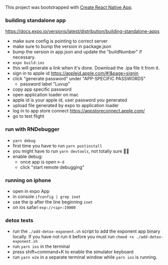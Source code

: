 This project was bootstrapped with [Create React Native App](https://github.com/react-community/create-react-native-app).

### building standalone app
https://docs.expo.io/versions/latest/distribution/building-standalone-apps

- make sure config is pointing to correct server
- make sure to bump the version in package.json
- bump the version in app.json and update the "buildNumber" if necessary.
- `expo build:ios`
- this will generate a link when it's done. Download the .ipa file it from it.
- sign in to apple id https://appleid.apple.com/#!&page=signin
- click "generate password" under "APP-SPECIFIC PASSWORDS"
  + password label "Luvup"
- copy app specific password
- open application loader on mac
- apple id is your apple id, user password you generated
- upload file generated by expo to application loader
- log in to app store connect https://appstoreconnect.apple.com/
- go to test flight

### run with RNDebugger

- `yarn debug`
- first time you have to run `yarn postinstall`
- you might have to run `yarn devtools`, not totally sure 🤷‍♂️
- enable debug:
  + once app is open `⌘-d`
  + click "start remote debugging"

### running on iphone
- open in expo App
- in console `ifconfig | grep inet`
- use the ip after the line beginning `inet`
- on ios safari `exp://<ip>:19000`

### detox tests
- run the `./add-detox-exponent.sh` script to add the exponent app binary locally. If you have not run it before you must run `chmod +x ./add-detox-exponent.sh`
- run `yarn ios` in the terminal
- press shift+command+K to enable the simulator keyboard
- run `yarn e2e` in a separate terminal window while `yarn ios` is running.
